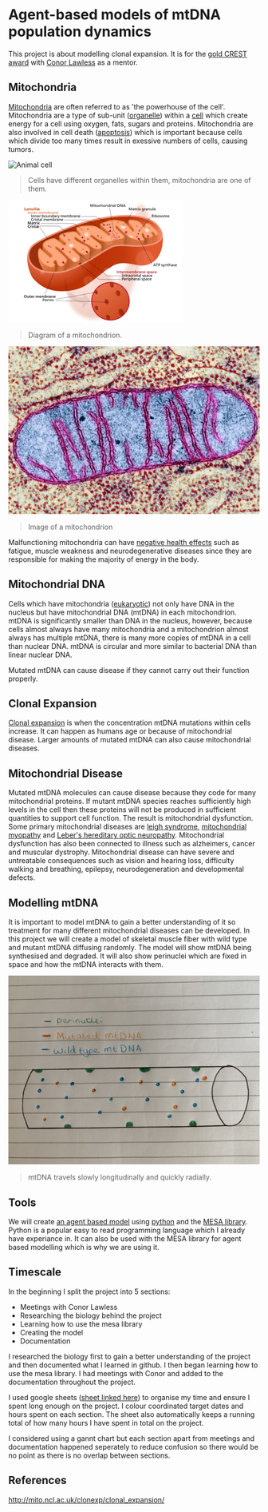# Agent-based models of mtDNA population dynamics
This project is about modelling clonal expansion. It is for the [gold CREST award](https://www.crestawards.org/crest-gold) with [Conor Lawless](https://www.ncl.ac.uk/medical-sciences/people/profile/conorlawless.html) as a mentor.

## Mitochondria
[Mitochondria](https://en.wikipedia.org/wiki/Mitochondrion) are often referred to as 'the powerhouse of the cell'. Mitochondria are a type of sub-unit ([organelle](https://en.wikipedia.org/wiki/Organelle)) within a [cell](https://en.wikipedia.org/wiki/Cell_(biology)) which create energy for a cell using oxygen, fats, sugars and proteins. Mitochondria are also involved in cell death ([apoptosis](https://en.wikipedia.org/wiki/Apoptosis)) which is important because cells which divide too many times result in exessive numbers of cells, causing tumors.

![Animal cell](https://upload.wikimedia.org/wikipedia/commons/4/48/Animal_cell_structure_en.svg)

> Cells have different organelles within them, mitochondria are one of them.

![Mitochondria](images/Mitochondrion_structure.png)

> Diagram of a mitochondrion.

![mitochondrion](images/mitochondrion.webp)

> Image of a mitochondrion

Malfunctioning mitochondria can have [negative health effects](https://www.umdf.org/what-is-mitochondrial-disease-2/0) such as fatigue, muscle weakness and neurodegenerative diseases since they are responsible for making the majority of energy in the body.

## Mitochondrial DNA
Cells which have mitochondria ([eukaryotic](https://biologydictionary.net/eukaryotic-cell/)) not only have DNA in the nucleus but have mitochondrial DNA (mtDNA) in each mitochondrion. mtDNA is significantly smaller than DNA in the nucleus, however, because cells almost always have many mitochondria and a mitochondrion almost always has multiple mtDNA, there is many more copies of mtDNA in a cell than nuclear DNA. mtDNA is circular and more similar to bacterial DNA than linear nuclear DNA.

Mutated mtDNA can cause disease if they cannot carry out their function properly.

## Clonal Expansion
[Clonal expansion](https://royalsocietypublishing.org/doi/10.1098/rsob.200061) is when the concentration mtDNA mutations within cells increase. It can happen as humans age or because of mitochondrial disease. Larger amounts of mutated mtDNA can also cause mitochondrial diseases.

## Mitochondrial Disease
Mutated mtDNA molecules can cause disease because they code for many mitochondrial proteins.  If mutant mtDNA species reaches sufficiently high levels in the cell then these proteins will not be produced in sufficient quantities to support cell function. The result is mitochondrial dysfunction. Some primary mitochondrial diseases are [leigh syndrome](https://en.wikipedia.org/wiki/Leigh_syndrome), [mitochondrial myopathy](https://en.wikipedia.org/wiki/Mitochondrial_myopathy) and [Leber's hereditary optic neuropathy](https://en.wikipedia.org/wiki/Leber%27s_hereditary_optic_neuropathy). Mitochondrial dysfunction has also been connected to illness such as alzheimers, cancer and muscular dystrophy. Mitochondrial disease can have severe and untreatable consequences such as vision and hearing loss, difficulty walking and breathing, epilepsy, neurodegeneration and developmental defects.

## Modelling mtDNA
It is important to model mtDNA to gain a better understanding of it so treatment for many different mitochondrial diseases can be developed. In this project we will create a model of skeletal muscle fiber with wild type and mutant mtDNA diffusing randomly. The model will show mtDNA being synthesised and degraded. It will also show perinuclei which are fixed in space and how the mtDNA interacts with them.

![skeletal muscle fiber](images/skeletal_muscle_fiber_d.jpg)
> mtDNA travels slowly longitudinally and quickly radially.

## Tools
We will create [an agent based model](https://en.wikipedia.org/wiki/Agent-based_model) using [python](https://www.python.org/) and the [MESA library](https://mesa.readthedocs.io/en/stable/). Python is a popular easy to read programming language which I already have experiance in. It can also be used with the MESA library for agent based modelling which is why we are using it.

## Timescale

In the beginning I split the project into 5 sections:
- Meetings with Conor Lawless
- Researching the biology behind the project
- Learning how to use the mesa library
- Creating the model
- Documentation

I researched the biology first to gain a better understanding of the project and then documented what I learned in github. I then began learning how to use the mesa library. I had meetings with Conor and added to the documentation throughout the project. 

I used google sheets ([sheet linked here](https://docs.google.com/spreadsheets/d/1H-vyV8cI5vYHMRJBZxGlX5kHtQQPEzIrgFyDWQjZb1U/edit?usp=sharing)) to organise my time and ensure I spent long enough on the project. I colour coordinated target dates and hours spent on each section. The sheet also automatically keeps a running total of how many hours I have spent in total on the project.

I considered using a gannt chart but each section apart from meetings and documentation happened seperately to reduce confusion so there would be no point as there is no overlap between sections.



## References
http://mito.ncl.ac.uk/clonexp/clonal_expansion/




